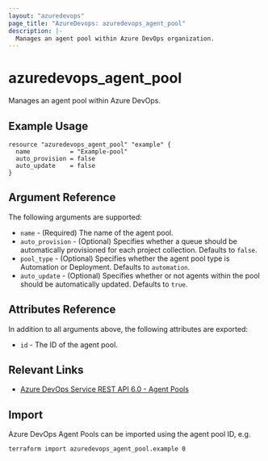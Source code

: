 ```yaml
---
layout: "azuredevops"
page_title: "AzureDevops: azuredevops_agent_pool"
description: |-
  Manages an agent pool within Azure DevOps organization.
---
```


# azuredevops_agent_pool

Manages an agent pool within Azure DevOps.

## Example Usage

```hcl
resource "azuredevops_agent_pool" "example" {
  name           = "Example-pool"
  auto_provision = false
  auto_update    = false
}
```

## Argument Reference

The following arguments are supported:

- `name` - (Required) The name of the agent pool.
- `auto_provision` - (Optional) Specifies whether a queue should be automatically provisioned for each project collection. Defaults to `false`.
- `pool_type` - (Optional) Specifies whether the agent pool type is Automation or Deployment. Defaults to `automation`.
- `auto_update` - (Optional) Specifies whether or not agents within the pool should be automatically updated. Defaults to `true`.

## Attributes Reference

In addition to all arguments above, the following attributes are exported:

- `id` - The ID of the agent pool.

## Relevant Links

- [Azure DevOps Service REST API 6.0 - Agent Pools](https://docs.microsoft.com/en-us/rest/api/azure/devops/distributedtask/pools?view=azure-devops-rest-6.0)

## Import

Azure DevOps Agent Pools can be imported using the agent pool ID, e.g.

```sh
terraform import azuredevops_agent_pool.example 0
```
